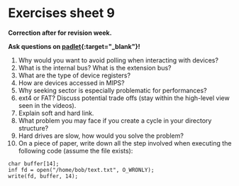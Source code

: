# Exercises sheet 9

**Correction after for revision week.**

**Ask questions on [padlet](https://uob.padlet.org/sanjayrawat/nndaw2bef7vf8jgr){:target="_blank"}!**

1. Why would you want to avoid polling when interacting with devices?
2. What is the internal bus? What is the extension bus?
3. What are the type of device registers?
4. How are devices accessed in MIPS?
5. Why seeking sector is especially problematic for performances?
6. ext4 or FAT? Discuss potential trade offs (stay within the high-level view seen in the videos).
7. Explain soft and hard link.
8. What problem you may face if you create a cycle in your directory structure?
9. Hard drives are slow, how would you solve the problem?
10. On a piece of paper, write down all the step involved when executing the following code (assume the file exists):
```
char buffer[14];
inf fd = open("/home/bob/text.txt", O_WRONLY);
write(fd, buffer, 14);
```
